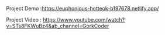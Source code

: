 Project Demo :https://euphonious-hotteok-b197678.netlify.app/ 

Project Video : https://www.youtube.com/watch?v=STs8FKWuBz4&ab_channel=GorkCoder 

